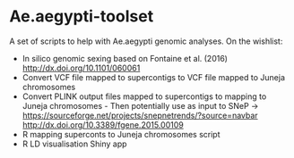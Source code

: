 # Ae.aegypti-toolset

A set of scripts to help with Ae.aegypti genomic analyses. On the wishlist:

* In silico genomic sexing based on Fontaine et al. (2016) http://dx.doi.org/10.1101/060061
* Convert VCF file mapped to supercontigs to VCF file mapped to Juneja chromosomes
* Convert PLINK output files mapped to supercontigs to mapping to Juneja chromosomes - Then potentially use as input to SNeP -> https://sourceforge.net/projects/snepnetrends/?source=navbar http://dx.doi.org/10.3389/fgene.2015.00109
* R mapping superconts to Juneja chromosomes script
* R LD visualisation Shiny app

